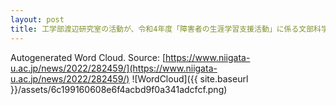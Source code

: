 ```yaml
---
layout: post
title: 工学部渡辺研究室の活動が、令和4年度「障害者の生涯学習支援活動」に係る文部科学大臣表彰を受賞しました
---
```

Autogenerated Word Cloud.
Source\: [https://www.niigata-u.ac.jp/news/2022/282459/](https://www.niigata-u.ac.jp/news/2022/282459/)
![WordCloud]({{ site.baseurl }}/assets/6c199160608e6f4acbd9f0a341adcfcf.png)